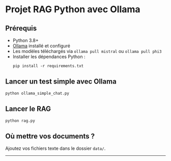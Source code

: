 # Projet RAG Python avec Ollama

## Prérequis

- Python 3.8+
- [Ollama](https://ollama.com/download) installé et configuré  
- Les modèles téléchargés via `ollama pull mistral` ou `ollama pull phi3`
- Installer les dépendances Python :
  ```
  pip install -r requirements.txt
  ```

## Lancer un test simple avec Ollama

```
python ollama_simple_chat.py
```

## Lancer le RAG

```
python rag.py
```

## Où mettre vos documents ?

Ajoutez vos fichiers texte dans le dossier `data/`.

---